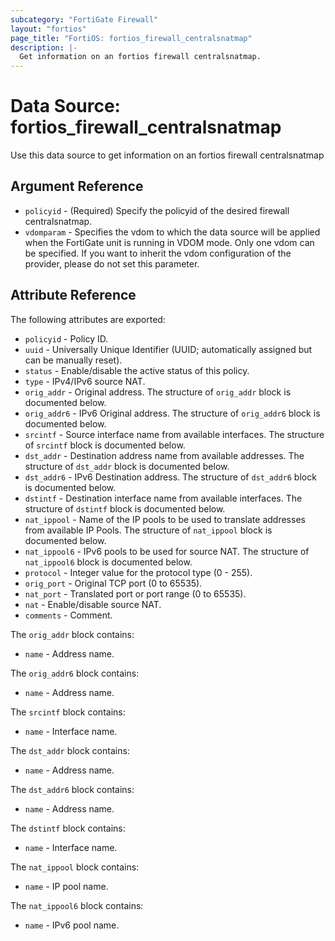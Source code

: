 ```yaml
---
subcategory: "FortiGate Firewall"
layout: "fortios"
page_title: "FortiOS: fortios_firewall_centralsnatmap"
description: |-
  Get information on an fortios firewall centralsnatmap.
---
```


# Data Source: fortios_firewall_centralsnatmap
Use this data source to get information on an fortios firewall centralsnatmap

## Argument Reference

* `policyid` - (Required) Specify the policyid of the desired firewall centralsnatmap.
* `vdomparam` - Specifies the vdom to which the data source will be applied when the FortiGate unit is running in VDOM mode. Only one vdom can be specified. If you want to inherit the vdom configuration of the provider, please do not set this parameter.


## Attribute Reference

The following attributes are exported:

* `policyid` - Policy ID.
* `uuid` - Universally Unique Identifier (UUID; automatically assigned but can be manually reset).
* `status` - Enable/disable the active status of this policy.
* `type` - IPv4/IPv6 source NAT.
* `orig_addr` - Original address. The structure of `orig_addr` block is documented below.
* `orig_addr6` - IPv6 Original address. The structure of `orig_addr6` block is documented below.
* `srcintf` - Source interface name from available interfaces. The structure of `srcintf` block is documented below.
* `dst_addr` - Destination address name from available addresses. The structure of `dst_addr` block is documented below.
* `dst_addr6` - IPv6 Destination address. The structure of `dst_addr6` block is documented below.
* `dstintf` - Destination interface name from available interfaces. The structure of `dstintf` block is documented below.
* `nat_ippool` - Name of the IP pools to be used to translate addresses from available IP Pools. The structure of `nat_ippool` block is documented below.
* `nat_ippool6` - IPv6 pools to be used for source NAT. The structure of `nat_ippool6` block is documented below.
* `protocol` - Integer value for the protocol type (0 - 255).
* `orig_port` - Original TCP port (0 to 65535).
* `nat_port` - Translated port or port range (0 to 65535).
* `nat` - Enable/disable source NAT.
* `comments` - Comment.

The `orig_addr` block contains:

* `name` - Address name.

The `orig_addr6` block contains:

* `name` - Address name.

The `srcintf` block contains:

* `name` - Interface name.

The `dst_addr` block contains:

* `name` - Address name.

The `dst_addr6` block contains:

* `name` - Address name.

The `dstintf` block contains:

* `name` - Interface name.

The `nat_ippool` block contains:

* `name` - IP pool name.

The `nat_ippool6` block contains:

* `name` - IPv6 pool name.

